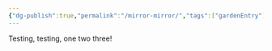 ```yaml
---
{"dg-publish":true,"permalink":"/mirror-mirror/","tags":["gardenEntry"]}
---
```

 
Testing, testing, one two three! 